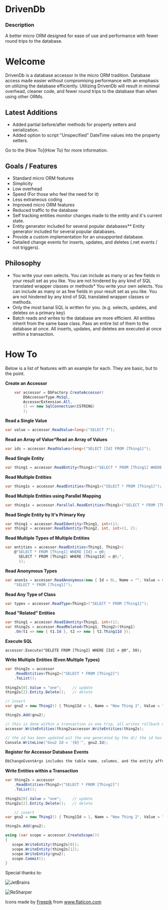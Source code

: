 # DrivenDb

### Description

A better micro ORM designed for ease of use and performance with fewer round trips to the database.

# Welcome

DrivenDb is a database accessor in the micro ORM tradition. Database access made easier without compromising
performance with an emphasis on utilizing the database efficiently. Utilizing DrivenDb will result in minimal
overhead, cleaner code, and fewer round trips to the database than when using other ORMs.

## Latest Additions

* Added partial before/after methods for property setters and serialization.
* Added option to script "Unspecified" DateTime values into the property setters.

Go to the [How To](How To) for more information.

## Goals / Features

* Standard micro ORM features
 * Simplicity
 * Low overhead
 * Speed (For those who feel the need for it)
 * Less extraneous coding
* Improved micro ORM features
 * Reduced traffic to the database
 * Self tracking entities monitor changes made to the entity and it's current state.
 * Entity generator included for several popular databases** Entity generator included for several popular databases.
  * Provide a custom implementation for an unsupported database.
* Detailed change events for inserts, updates, and deletes (.net events / not triggers).

## Philosophy

* You write your own selects. You can include as many or as few fields in your result set as you like. You are not hindered by any kind of SQL translated wrapper classes or methods* You write your own selects. You can include as many or as few fields in your result set as you like. You are not hindered by any kind of SQL translated wrapper classes or methods.
* Only the most banal SQL is written for you. (e.g. selects, updates, and deletes on a primary key)
* Batch reads and writes to the database are more efficient. All entities inherit from the same base class. Pass an entire list of them to the database at once. All inserts, updates, and deletes are executed at once within a transaction.

# How To

Below is a list of features with an example for each.  They are basic, but to the point.

**Create an Accessor**

```c#
    var accessor = DbFactory.CreateAccessor(
        DbAccessorType.MsSql, 
        AccessorExtension.All,
        () => new SqlConnection(CSTRING)
        );
```

**Read a Single Value**

```c#
var value = accessor.ReadValue<long>("SELECT 7");
```

**Read an Array of Value*Read an Array of Values**

```c#
var ids = accessor.ReadValues<long>("SELECT [Id] FROM [Thing1]");
```

**Read Single Entity**

```c#
var thing1 = accessor.ReadEntity<Thing1>("SELECT * FROM [Thing1] WHERE Id = @0", 1);
```

**Read Multiple Entities**

```c#
var thing1s = accessor.ReadEntities<Thing1>("SELECT * FROM [Thing1]");
```

**Read Multiple Entities using Parallel Mapping**

```c#
var thing1s = accessor.Parallel.ReadEntities<Thing1>("SELECT * FROM [Thing1]");
```

**Read Single Entity by It's Primary Key**

```c#
var thing1 = accessor.ReadIdentity<Thing1, int>(1);
var thing2 = accessor.ReadIdentity<Thing2, int, int>(1, 2);
```

**Read Multiple Types of Multiple Entities**

```c#
var entities = accessor.ReadEntities<Thing1, Thing2>(
    @"SELECT * FROM [Thing1] WHERE [Id] = @0;
      SELECT * FROM [Thing2] WHERE [Thing1Id] = @0;",
      1);
```

**Read Anonymous Types**

```c#
var anon1s = accessor.ReadAnonymous(new { Id = 0L, Name = "", Value = 0L },
    "SELECT * FROM [Thing1]");
```	

**Read Any Type of Class**

```c#
var types = accessor.ReadType<Thing1>("SELECT * FROM [Thing1]");
```

**Read "Related" Entities**

```c#
var thing1 = accessor.ReadIdentity<Thing1, int>(1);
var thing2s = accessor.ReadRelated<Thing1, Thing2>(thing1)
    .On(t1 => new { t1.Id }, t2 => new { t2.Thing1Id });
```

**Execute SQL**

    accessor.Execute("DELETE FROM [Thing2] WHERE [Id] > @0", 50);

**Write Multiple Entities (Even Multiple Types)**

```c#
var thing2s = accessor
    .ReadEntities<Thing2>("SELECT * FROM [Thing2]")
    .ToList();
  
thing2s[0].Value = "one";     // update
thing2s[2].Entity.Delete();   // delete

// insert
var gnu2 = new Thing2() { Thing1Id = 1, Name = "New Thing 2", Value = "Priceless" };

thing2s.Add(gnu2);

// this is done within a transaction in one trip, all writes rollback on error
accessor.WriteEntities(thing2saccessor.WriteEntities(thing2s);

// the id has been updated wit the one generated by the d// the id has been updated wit the one generated by the db
Console.WriteLine("Gnu2 Id = '{0}'", gnu2.Id); 
```

**Register for Accessor Database Events**

```c#
DbChangeEventArgs includes the table name, columns, and the entity affected
```

**Write Entities within a Transaction**

```c#
var thing2s = accessor
    .ReadEntities<Thing2>("SELECT * FROM [Thing2]")
    .ToList();
  
thing2s[0].Value = "one";     // update
thing2s[2].Entity.Delete();   // delete

    // insert
var gnu2 = new Thing2() { Thing1Id = 1, Name = "New Thing 2", Value = "Priceless" };

thing2s.Add(gnu2);

using (var scope = accessor.CreateScope())
{
   scope.WriteEntity(thing2s[0]);
   scope.WriteEntity(thing2s[1]);
   scope.WriteEntity(gnu2);
   scope.Commit();   
}
```

Special thanks to: 

![JetBrains](https://www.jetbrains.com/company/docs/logo_jetbrains.png)

![ReSharper](https://www.jetbrains.com/resharper/docs/logo_resharper.png)

<div>Icons made by <a href="https://www.flaticon.com/authors/freepik" title="Freepik">Freepik</a> from <a href="https://www.flaticon.com/" title="Flaticon">www.flaticon.com</a></div>
 

